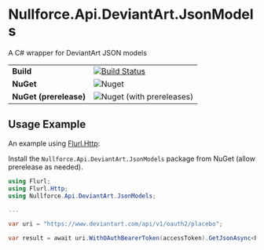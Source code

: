 # Nullforce.Api.DeviantArt.JsonModels

A C# wrapper for DeviantArt JSON models

|||
----------------------|---
**Build**             | [![Build Status](https://dev.azure.com/nullforce-public/ApiClients/_apis/build/status/Nullforce.Api.DeviantArt.JsonModels?branchName=master)](https://dev.azure.com/nullforce-public/ApiClients/_build/latest?definitionId=5&branchName=master)
**NuGet**             | ![Nuget](https://img.shields.io/nuget/v/Nullforce.Api.DeviantArt.JsonModels.svg)
**NuGet (prerelease)**| ![Nuget (with prereleases)](https://img.shields.io/nuget/vpre/Nullforce.Api.DeviantArt.JsonModels.svg)


## Usage Example

An example using [Flurl.Http](https://flurl.dev/):

Install the `Nullforce.Api.DeviantArt.JsonModels` package from NuGet (allow prerelease as needed).

```csharp
using Flurl;
using Flurl.Http;
using Nullforce.Api.DeviantArt.JsonModels;

...

var uri = "https://www.deviantart.com/api/v1/oauth2/placebo";

var result = await uri.WithOAuthBearerToken(accessToken).GetJsonAsync<PlaceboJson>();
```
